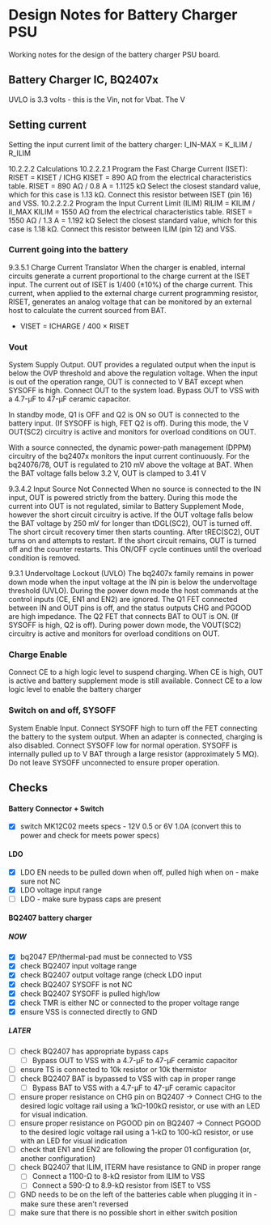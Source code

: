 # Design Notes for Battery Charger PSU

Working notes for the design of the battery charger PSU board.

## Battery Charger IC, BQ2407x

UVLO is 3.3 volts - this is the Vin, not for Vbat. The V

## Setting current

Setting the input current limit of the battery charger: I_IN-MAX = K_ILIM / R_ILIM

10.2.2.2 Calculations
	10.2.2.2.1 Program the Fast Charge Current (ISET):
		RISET = KISET / ICHG
		KISET = 890 AΩ from the electrical characteristics table.
		RISET = 890 AΩ / 0.8 A = 1.1125 kΩ
		Select the closest standard value, which for this case is 1.13 kΩ. Connect this resistor between ISET (pin 16)
		and VSS.
	10.2.2.2.2 Program the Input Current Limit (ILIM)
		RlLIM = KILIM / II_MAX
		KILIM = 1550 AΩ from the electrical characteristics table.
		RISET = 1550 AΩ / 1.3 A = 1.192 kΩ
		Select the closest standard value, which for this case is 1.18 kΩ. Connect this resistor between ILIM (pin 12) and
		VSS.

### Current going into the battery

9.3.5.1 Charge Current Translator
When the charger is enabled, internal circuits generate a current proportional to the charge current at the ISET
input. The current out of ISET is 1/400 (±10%) of the charge current. This current, when applied to the external
charge current programming resistor, RISET, generates an analog voltage that can be monitored by an external
host to calculate the current sourced from BAT.

- VISET = ICHARGE / 400 × RISET

### Vout

System Supply Output. OUT provides a regulated output when the input is below the OVP threshold and above the regulation
voltage. When the input is out of the operation range, OUT is connected to V BAT except when SYSOFF is high. Connect OUT
to the system load. Bypass OUT to VSS with a 4.7-μF to 47-μF ceramic capacitor.

In standby mode, Q1 is OFF and Q2 is ON so OUT is connected to the battery input. (If
SYSOFF is high, FET Q2 is off). During this mode, the V OUT(SC2) circuitry is active and monitors for overload
conditions on OUT.

With a source connected, the dynamic power-path management (DPPM) circuitry of the bq2407x monitors the
input current continuously. For the bq24076/78, OUT is regulated to 210 mV above the voltage at BAT. When the
BAT voltage falls below 3.2 V, OUT is clamped to 3.41 V

9.3.4.2 Input Source Not Connected
When no source is connected to the IN input, OUT is powered strictly from the battery. During this mode the
current into OUT is not regulated, similar to Battery Supplement Mode, however the short circuit circuitry is
active. If the OUT voltage falls below the BAT voltage by 250 mV for longer than tDGL(SC2), OUT is turned off. The
short circuit recovery timer then starts counting. After tREC(SC2), OUT turns on and attempts to restart. If the short
circuit remains, OUT is turned off and the counter restarts. This ON/OFF cycle continues until the overload
condition is removed.

9.3.1 Undervoltage Lockout (UVLO)
The bq2407x family remains in power down mode when the input voltage at the IN pin is below the undervoltage
threshold (UVLO).
During the power down mode the host commands at the control inputs (CE, EN1 and EN2) are ignored. The Q1
FET connected between IN and OUT pins is off, and the status outputs CHG and PGOOD are high impedance.
The Q2 FET that connects BAT to OUT is ON. (If SYSOFF is high, Q2 is off). During power down mode, the
VOUT(SC2) circuitry is active and monitors for overload conditions on OUT.

### Charge Enable

Connect CE to a high logic level to suspend charging. When CE is high, OUT is active and
battery supplement mode is still available. Connect CE to a low logic level to enable the battery charger

### Switch on and off, SYSOFF

System Enable Input. Connect SYSOFF high to turn off the FET connecting the battery to the system output. When an
adapter is connected, charging is also disabled. Connect SYSOFF low for normal operation. SYSOFF is internally pulled up
to V BAT through a large resistor (approximately 5 MΩ). Do not leave SYSOFF unconnected to ensure proper operation.


## Checks

#### Battery Connector + Switch

- [X] switch MK12C02 meets specs - 12V 0.5 or 6V 1.0A (convert this to power and check for meets power specs)
 
#### LDO

- [X] LDO EN needs to be pulled down when off, pulled high when on - make sure not NC
- [X] LDO voltage input range
- [ ] LDO - make sure bypass caps are present

#### BQ2407 battery charger 

##### NOW
- [X] bq2047 EP/thermal-pad must be connected to VSS
- [X] check BQ2407 input voltage range
- [X] check BQ2407 output voltage range (check LDO input
- [X] check BQ2407 SYSOFF is not NC
- [X] check BQ2407 SYSOFF is pulled high/low
- [X] check TMR is either NC or connected to the proper voltage range
- [X] ensure VSS is connected directly to GND

##### LATER

- [ ] check BQ2407 has appropriate bypass caps
	- [ ] Bypass OUT to VSS with a 4.7-μF to 47-μF ceramic capacitor
- [ ] ensure TS is connected to 10k resistor or 10k thermistor
- [ ] check BQ2407 BAT is bypassed to VSS with cap in proper range
	- [ ] Bypass BAT to VSS with a 4.7-μF to 47-μF ceramic capacitor
- [ ] ensure proper resistance on CHG pin on BQ2407 -> Connect CHG to the desired logic voltage rail using a 1kΩ-100kΩ resistor, or use with an LED for visual indication.
- [ ] ensure proper resistance on PGOOD pin on BQ2407 -> Connect PGOOD to the desired logic voltage rail using a 1-kΩ to 100-kΩ resistor, or use with an LED for visual indication
- [ ] check that EN1 and EN2 are following the proper 01 configuration (or, another configuration)
- [ ] check BQ2407 that ILIM, ITERM have resistance to GND in proper range
	- [ ] Connect a 1100-Ω to 8-kΩ resistor from ILIM to VSS 
	- [ ] Connect a 590-Ω to 8.9-kΩ resistor from ISET to VSS
- [ ] GND needs to be on the left of the batteries cable when plugging it in - make sure these aren't reversed
- [ ] make sure that there is no possible short in either switch position
